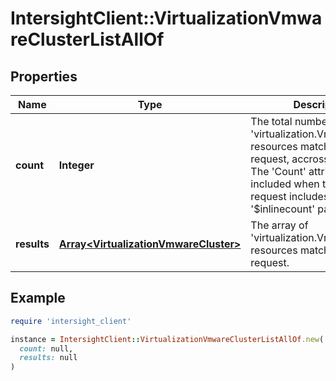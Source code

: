 # IntersightClient::VirtualizationVmwareClusterListAllOf

## Properties

| Name | Type | Description | Notes |
| ---- | ---- | ----------- | ----- |
| **count** | **Integer** | The total number of &#39;virtualization.VmwareCluster&#39; resources matching the request, accross all pages. The &#39;Count&#39; attribute is included when the HTTP GET request includes the &#39;$inlinecount&#39; parameter. | [optional] |
| **results** | [**Array&lt;VirtualizationVmwareCluster&gt;**](VirtualizationVmwareCluster.md) | The array of &#39;virtualization.VmwareCluster&#39; resources matching the request. | [optional] |

## Example

```ruby
require 'intersight_client'

instance = IntersightClient::VirtualizationVmwareClusterListAllOf.new(
  count: null,
  results: null
)
```

